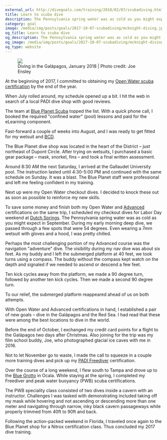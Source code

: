 ```yaml
---
external_url: http://divegoals.com/training/2018/02/07/scubadiving.html
title: Learn to scuba dive
description: The Pennsylvania spring water was as cold as you might expect in September, and the visibility during my nav dive was about six feet. As my buddy and I left the submerged platform at 40 feet, we took turns navigating by compass. The buddy without the compass kept watch on the depth and signaled if we needed to ascend or descend to maintain position.
category: goal
image: /media/img/posts/goals/2017-10-07-scubadiving/mcknight-diving.jpg
og_title: Learn to scuba dive
og_description: The Pennsylvania spring water was as cold as you might expect in September, and the visibility during my nav dive was about six feet. As my buddy and I left the submerged platform at 40 feet, we took turns navigating by compass. The buddy without the compass kept watch on the depth and signaled if we needed to ascend or descend to maintain position.
og_image: /media/img/posts/goals/2017-10-07-scubadiving/mcknight-diving.jpg
og_type: website
---
```


<div class="medium-frame">
	<figure>
		<img src="{{ site.github.url }}/media/img/posts/goals/2017-10-07-scubadiving/mcknight-diving.jpg">
		<figcaption>Diving in the Galápagos, January 2018 | Photo credit: Joe Ensley</figcaption>
	</figure>
</div>

At the beginning of 2017, I committed to obtaining my [Open Water scuba certification](http://www.padi.com/courses/open-water-diver) by the end of the year.

When July rolled around, my schedule opened up a bit. I hit the web in search of a local PADI dive shop with good reviews.

The team at [Blue Planet Scuba](http://www.blueplanetdc.com/) topped the list. With a quick phone call, I booked the required "confined water" (pool) lessons and paid for the eLearning component.

Fast-forward a couple of weeks into August, and I was ready to get fitted for my wetsuit and [BCD](http://www.padi.com/gear/bcds).

The Blue Planet dive shop was located in the heart of the District – just northeast of Dupont Circle. After trying on wetsuits, I purchased a basic gear package – mask, snorkel, fins – and took a final written assessment.

Around 8:30 AM the next Saturday, I arrived at the Gallaudet University pool. The instruction lasted until 4:30-5:00 PM and continued with the same schedule on Sunday. It was a blast. The Blue Planet staff were professional and left me feeling confident in my training.

Next up were my Open Water checkout dives. I decided to knock these out as soon as possible to reinforce my new skills.

To save some money and finish both my Open Water and [Advanced](http://www.padi.com/courses/multilevel-diver) certifications on the same trip, I scheduled my checkout dives for Labor Day weekend at [Dutch Springs](http://www.dutchsprings.com/scuba/).
The Pennsylvania spring water was as cold as you might expect in September. During my early morning deep dive, we passed through a few spots that were 54 degrees. Even wearing a 7mm wetsuit with gloves and a hood, I was pretty chilled.

Perhaps the most challenging portion of my Advanced course was the navigation "adventure" dive. The visibility during my nav dive was about six feet. As my buddy and I left the submerged platform at 40 feet, we took turns using a compass. The buddy without the compass kept watch on the depth and signaled if we needed to ascend or descend a few feet. 

Ten kick cycles away from the platform, we made a 90 degree turn, followed by another ten kick cycles. Then we made a second 90 degree turn. 

To our relief, the submerged platform reappeared ahead of us on both attempts.

With Open Water and Advanced certifications in hand, I established a pair of new goals – dive in the Galápagos and the Red Sea. I had read that these were among the best locations to dive in the world. 

Before the end of October, I exchanged my credit card points for a flight to the Galápagos two days after Christmas. Also joining for the trip was my film school buddy, Joe, who photographed glacial ice caves with me in 2016.

Not to let November go to waste, I made the call to squeeze in a couple more training dives and pick up my [PADI Freediver](http://www.padi.com/courses/freediver) certification.

Over the course of a long weekend, I flew south to Tampa and drove up to the [Blue Grotto](http://www.divebluegrotto.com/) in Ocala. While staying at the spring, I completed my Freediver and peak water buoyancy (PWB) scuba certifications.

The PWB speciality class consisted of two dives inside a cavern with an instructor. Challenges I was tasked with demonstrating included taking off my mask while hovering and not ascending or descending more than one meter and navigating through narrow, inky black cavern passageways while properly trimmed from 40ft to 90ft and back. 

Following the action-packed weekend in Florida, I traveled once again to the Blue Planet shop for a Nitrox certification class. Thus concluded my 2017 dive training.